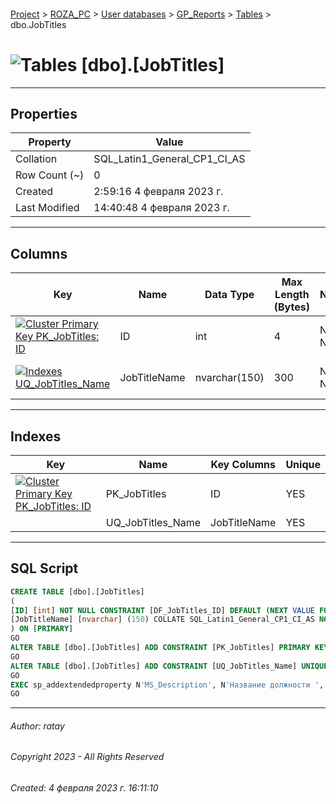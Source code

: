 #### 

[Project](../../../../index.md) > [ROZA_PC](../../../index.md) > [User databases](../../index.md) > [GP_Reports](../index.md) > [Tables](Tables.md) > dbo.JobTitles

# ![Tables](../../../../Images/Table32.png) [dbo].[JobTitles]

---

## <a name="#properties"></a>Properties

| Property | Value |
|---|---|
| Collation | SQL_Latin1_General_CP1_CI_AS |
| Row Count (~) | 0 |
| Created | 2:59:16 4 февраля 2023 г. |
| Last Modified | 14:40:48 4 февраля 2023 г. |


---

## <a name="#columns"></a>Columns

| Key | Name | Data Type | Max Length (Bytes) | Nullability | Default | Description |
|---|---|---|---|---|---|---|
| [![Cluster Primary Key PK_JobTitles: ID](../../../../Images/pkcluster.png)](#indexes) | ID | int | 4 | NOT NULL | (NEXT VALUE FOR [JobTitleID_seq]) |  |
| [![Indexes UQ_JobTitles_Name](../../../../Images/Index.png)](#indexes) | JobTitleName | nvarchar(150) | 300 | NOT NULL |  | _Название должности _ |


---

## <a name="#indexes"></a>Indexes

| Key | Name | Key Columns | Unique |
|---|---|---|---|
| [![Cluster Primary Key PK_JobTitles: ID](../../../../Images/pkcluster.png)](#indexes) | PK_JobTitles | ID | YES |
|  | UQ_JobTitles_Name | JobTitleName | YES |


---

## <a name="#sqlscript"></a>SQL Script

```sql
CREATE TABLE [dbo].[JobTitles]
(
[ID] [int] NOT NULL CONSTRAINT [DF_JobTitles_ID] DEFAULT (NEXT VALUE FOR [JobTitleID_seq]),
[JobTitleName] [nvarchar] (150) COLLATE SQL_Latin1_General_CP1_CI_AS NOT NULL
) ON [PRIMARY]
GO
ALTER TABLE [dbo].[JobTitles] ADD CONSTRAINT [PK_JobTitles] PRIMARY KEY CLUSTERED ([ID]) ON [PRIMARY]
GO
ALTER TABLE [dbo].[JobTitles] ADD CONSTRAINT [UQ_JobTitles_Name] UNIQUE NONCLUSTERED ([JobTitleName]) ON [PRIMARY]
GO
EXEC sp_addextendedproperty N'MS_Description', N'Название должности ', 'SCHEMA', N'dbo', 'TABLE', N'JobTitles', 'COLUMN', N'JobTitleName'
GO

```


---

###### Author:  ratay

###### Copyright 2023 - All Rights Reserved

###### Created: 4 февраля 2023 г. 16:11:10

